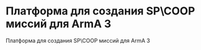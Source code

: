 # Платформа для создания SP\COOP миссий для ArmA 3
Платформа для создания SP\COOP миссий для ArmA 3

